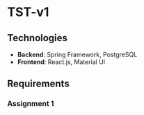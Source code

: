 # TST-v1
<h2>Technologies</h2>
<ul>
  <li><span><strong>Backend</strong>: Spring Framework, PostgreSQL</span></li>
  <li><span><strong>Frontend</strong>: React.js, Material UI</span></li>
</ul>
<h2>Requirements</h2>
<h3>Assignment 1</h3>




